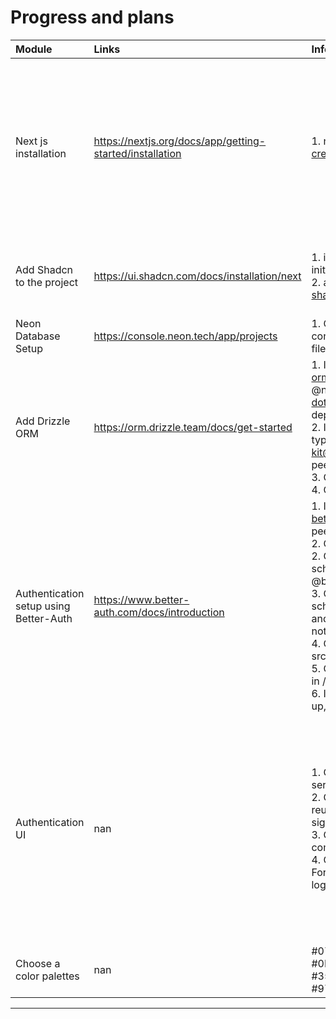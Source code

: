 # Progress and plans

| Module                                 | Links                                                    | Info                                                                                                                                                                                                                                                                                                                                                                                                                                                                                                             | Essential Notes                                                                                                                                                                                                                                          | Start               | End                 |
|:---------------------------------------|:---------------------------------------------------------|:-----------------------------------------------------------------------------------------------------------------------------------------------------------------------------------------------------------------------------------------------------------------------------------------------------------------------------------------------------------------------------------------------------------------------------------------------------------------------------------------------------------------|:---------------------------------------------------------------------------------------------------------------------------------------------------------------------------------------------------------------------------------------------------------|:--------------------|:--------------------|
| Next js installation                   | https://nextjs.org/docs/app/getting-started/installation | 1. next.js installation commad: npx create-next-app@15.3.2                                                                                                                                                                                                                                                                                                                                                                                                                                                       | TypeScript? ... Yes<br>ESLint? ... Yes<br>Tailwind CSS? ... Yes<br>`src/` directory? ... Yes<br>App Router? ... Yes<br>Turbopack for `next dev`? … Yes<br>customize the import alias (`@/*` by default)? ... No                                          | 2025-05-31 00:00:00 | 2025-05-31 00:00:00 |
| Add Shadcn to the project              | https://ui.shadcn.com/docs/installation/next             | 1. installation: npx shadcn@2.5.0 init<br>2. add all compnents: npx shadcn@2.5.0 add --all                                                                                                                                                                                                                                                                                                                                                                                                                       | base color? » Neutral<br>How would you like to proceed? » Use --legacy-peer-deps                                                                                                                                                                         | 2025-05-31 00:00:00 | 2025-05-31 00:00:00 |
| Neon Database Setup                    | https://console.neon.tech/app/projects                   | 1. Create Database and get the connection url and copy it to .env file                                                                                                                                                                                                                                                                                                                                                                                                                                           | nan                                                                                                                                                                                                                                                      | 2025-05-31 00:00:00 | 2025-05-31 00:00:00 |
| Add Drizzle ORM                        | https://orm.drizzle.team/docs/get-started                | 1. Install Drizzle: npm i drizzle-orm@0.43.1 @neondatabase/serverless@1.0.0 dotenv@16.5.0 --legacy -peer-deps<br>2. Install the drizzle kit for typescript: npm i -D drizzle-kit@0.31.1 tsx@4.19.4 --legacy-peer-deps<br>3. Create index.ts inside /src/db<br>4. Create schema.ts inside /src/db                                                                                                                                                                                                                 | 1. Use --legacy-peer-deps to install<br>2. Recommendation: For solo development, you can push the schema directly<br>                                                                                                                                    | 2025-05-31 00:00:00 | 2025-05-31 00:00:00 |
| Authentication setup using Better-Auth | https://www.better-auth.com/docs/introduction            | 1. Install better-auth: npm install better-auth@1.2.8 --legacy-peer-deps<br>2. Create the auth.ts inside src/lib<br>2. Generate the default auth-schema for the database by: npx @better-auth/cli@1.2.8 generate<br>3. Copy and format the auth-schema.ts into the db/schema.ts and remove the imports which are not required<br>4. Create the auth-client.ts in src/lib<br>5. Create an dummy API to test it in /app/api/auth/[...all]/route.ts<br>6. Integrate this API to test Sign up, Sign in, and Sign out | Follow the documentation for detailed steps for API creation and auth-client creation and don't forget to import your all schemas into your auth.ts                                                                                                      | 2025-05-31 00:00:00 | 2025-06-01 00:00:00 |
| Authentication UI                      | nan                                                      | 1. Create Auth pages: Load the server component<br>2. Create Auth Layout: For reusable layout for sign up and sign in<br>3. Create Auth Module: For client component, so that <br>4. Create Auth Views: Register Form, login Form, and Get app logo                                                                                                                                                                                                                                                              | Auth pages: <br>i) use zod for client side form validation.<br>Ii) create a z schema for sign up and sign in pages<br>iii) define each input types and rules for password<br>iv) use React's useForm hook from react-hook-form for form state management | 2025-06-01 00:00:00 | NaT                 |
| Choose a color palettes                | nan                                                      | #071952<br>#0B666A<br>#35A29F<br>#97FEED                                                                                                                                                                                                                                                                                                                                                                                                                                                                         | nan                                                                                                                                                                                                                                                      | 2025-06-01 00:00:00 | NaT                 |

---
